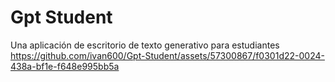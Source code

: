 # Gpt Student
 Una aplicación de escritorio de texto generativo para estudiantes
https://github.com/ivan600/Gpt-Student/assets/57300867/f0301d22-0024-438a-bf1e-f648e995bb5a
